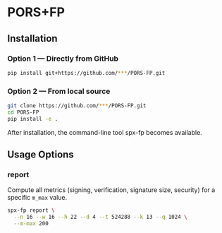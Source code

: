 # PORS+FP



## Installation

###  Option 1 — Directly from GitHub 

```bash
pip install git+https://github.com/***/PORS-FP.git
```
### Option 2 — From local source
```bash
git clone https://github.com/***/PORS-FP.git
cd PORS-FP
pip install -e .
```
After installation, the command-line tool spx-fp becomes available.



## Usage Options
### report
Compute all metrics (signing, verification, signature size, security) for a specific `m_max` value.
```bash
spx-fp report \
  --n 16 --w 16 --h 22 --d 4 --t 524288 --k 13 --q 1024 \
  --m-max 200
```
